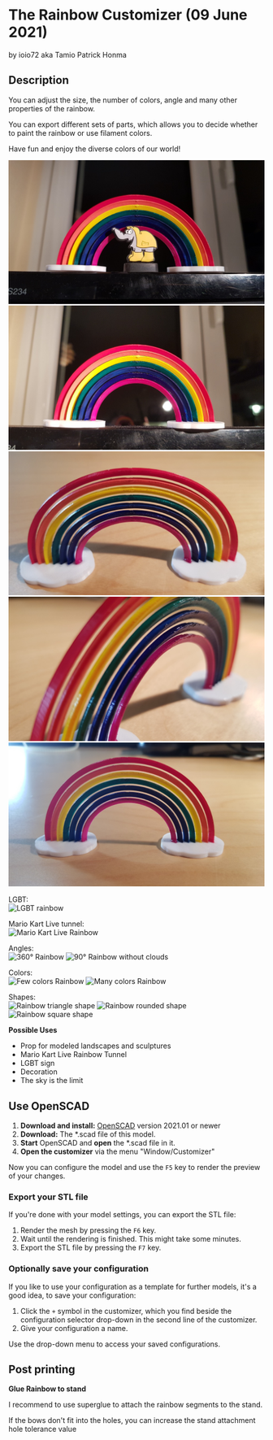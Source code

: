 # The Rainbow Customizer (09 June 2021)
by ioio72 aka Tamio Patrick Honma

## Description

You can adjust the size, the number of colors, angle and many other properties of the rainbow.

You can export different sets of parts, which allows you to decide whether to paint the rainbow or use filament colors.

Have fun and enjoy the diverse colors of our world!

![Rainbow Ottifant](Photos/20210610_013638.jpg)
![Rainbow](Photos/20210610_013541.jpg)
![Rainbow Cloud](Photos/20210610_013145.jpg)
![Rainbow closup](Photos/20210610_013256.jpg)
![Rainbow 2](Photos/20210610_012913.jpg)

LGBT:<br />
![LGBT rainbow](Photos/rainbow_lgbt.png)

Mario Kart Live tunnel:<br />
![Mario Kart Live Rainbow](Photos/mario_kart_tunnel.png)

Angles:<br />
![360° Rainbow](Photos/rainbow-360.png)
![90° Rainbow without clouds](Photos/rainbow-90_no-cloud.png)

Colors:<br />
![Few colors Rainbow](Photos/rainbow_few-colors.png)
![Many colors Rainbow](Photos/rainbow_many-colors.png)

Shapes:<br />
![Rainbow triangle shape](Photos/rainbow_triangle.png)
![Rainbow rounded shape](Photos/rainbow_rounded.png)
![Rainbow square shape](Photos/rainbow.png)

**Possible Uses**

* Prop for modeled landscapes and sculptures
* Mario Kart Live Rainbow Tunnel
* LGBT sign
* Decoration
* The sky is the limit

## Use OpenSCAD

1. **Download and install:** [OpenSCAD](http://openscad.org/) version 2021.01 or newer
2. **Download:** The *.scad file of this model.
3. **Start** OpenSCAD and **open** the *.scad file in it.
4. **Open the customizer** via the menu "Window/Customizer"

Now you can configure the model and use the `F5` key to render the preview of your changes.

### Export your STL file

If you're done with your model settings, you can export the STL file:

1. Render the mesh by pressing the `F6` key.
2. Wait until the rendering is finished. This might take some minutes.
3. Export the STL file by pressing the `F7` key.

### Optionally save your configuration

If you like to use your configuration as a template for further models, it's a good idea, to save your configuration:

1. Click the `+` symbol in the customizer, which you find beside the configuration selector drop-down in the second line of the customizer.
2. Give your configuration a name.

Use the drop-down menu to access your saved configurations.

## Post printing

**Glue Rainbow to stand**

I recommend to use superglue to attach the rainbow segments to the stand.

If the bows don't fit into the holes, you can increase the stand attachment hole tolerance value

